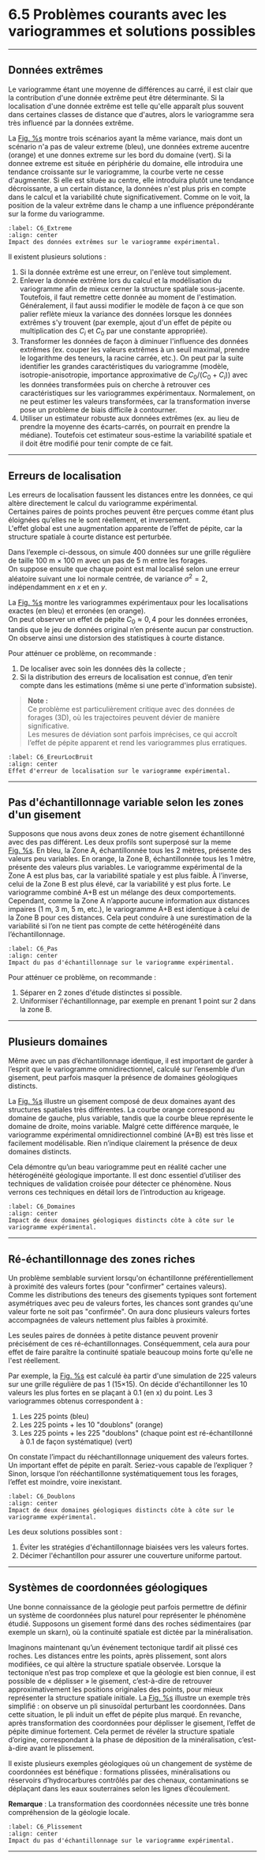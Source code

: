# 6.5 Problèmes courants avec les variogrammes et solutions possibles

---

## Données extrêmes

Le variogramme étant une moyenne de différences au carré, il est clair que la contribution d'une donnée extrême peut être déterminante. Si la localisation d'une donnée extrême est telle qu'elle apparaît plus souvent dans certaines classes de distance que d'autres, alors le variogramme sera très influencé par la données extrême.

La [Fig. %s](#C6_Extreme) montre trois scénarios ayant la même variance, mais dont un scénario n'a pas de valeur extreme (bleu), une données extreme aucentre (orange) et une donnes extreme sur les bord du domaine (vert). Si la donnee extreme est située en périphérie du domaine, elle introduira une tendance croissante sur le variogramme, la courbe verte ne cesse d'augmenter. Si elle est située au centre, elle introduira plutôt une tendance décroissante, a un certain distance, la données n'est plus pris en compte dans le calcul et la variabilité chute significativement. Comme on le voit, la position de la valeur extrême dans le champ a une influence prépondérante sur la forme du variogramme.

```{figure} images/C6_Extreme.png
:label: C6_Extreme
:align: center
Impact des données extrêmes sur le variogramme expérimental.
```


Il existent plusieurs solutions : 

1. Si la donnée extrême est une erreur, on l'enlève tout simplement.  
2. Enlever la donnée extrême lors du calcul et la modélisation du variogramme afin de mieux cerner la structure spatiale sous-jacente. Toutefois, il faut remettre cette donnée au moment de l'estimation. Généralement, il faut aussi modifier le modèle de façon à ce que son palier reflète mieux la variance des données lorsque les données extrêmes s'y trouvent (par exemple, ajout d'un effet de pépite ou multiplication des $C_i$ et $C_0$ par une constante appropriée).  
3. Transformer les données de façon à diminuer l'influence des données extrêmes (ex. couper les valeurs extrêmes à un seuil maximal, prendre le logarithme des teneurs, la racine carrée, etc.). On peut par la suite identifier les grandes caractéristiques du variogramme (modèle, isotropie-anisotropie, importance approximative de $C_0/(C_0+C_i)$) avec les données transformées puis on cherche à retrouver ces caractéristiques sur les variogrammes expérimentaux. Normalement, on ne peut estimer les valeurs transformées, car la transformation inverse pose un problème de biais difficile à contourner.  
4. Utiliser un estimateur robuste aux données extrêmes (ex. au lieu de prendre la moyenne des écarts-carrés, on pourrait en prendre la médiane). Toutefois cet estimateur sous-estime la variabilité spatiale et il doit être modifié pour tenir compte de ce fait.

---

## Erreurs de localisation

Les erreurs de localisation faussent les distances entre les données, ce qui altère directement le calcul du variogramme expérimental.  
Certaines paires de points proches peuvent être perçues comme étant plus éloignées qu’elles ne le sont réellement, et inversement.  
L'effet global est une augmentation apparente de l’effet de pépite, car la structure spatiale à courte distance est perturbée.

Dans l’exemple ci-dessous, on simule 400 données sur une grille régulière de taille 100 m × 100 m avec un pas de 5 m entre les forages.  
On suppose ensuite que chaque point est mal localisé selon une erreur aléatoire suivant une loi normale centrée, de variance $\sigma^2 = 2$, indépendamment en $x$ et en $y$.  

La [Fig. %s](#C6_EreurLocBruit) montre les variogrammes expérimentaux pour les localisations exactes (en bleu) et erronées (en orange).  
On peut observer un effet de pépite $C_0 \approx 0{,}4$ pour les données erronées, tandis que le jeu de données original n’en présente aucun par construction. On observe ainsi une distorsion des statistiques à courte distance.

Pour atténuer ce problème, on recommande :

1. De localiser avec soin les données dès la collecte ;  
2. Si la distribution des erreurs de localisation est connue, d’en tenir compte dans les estimations (même si une perte d'information subsiste).

> **Note :**  
> Ce problème est particulièrement critique avec des données de forages (3D), où les trajectoires peuvent dévier de manière significative.  
> Les mesures de déviation sont parfois imprécises, ce qui accroît l’effet de pépite apparent et rend les variogrammes plus erratiques.

```{figure} images/C6_EreurLocBruit.png
:label: C6_EreurLocBruit
:align: center
Effet d'erreur de localisation sur le variogramme expérimental.
```

---

## Pas d'échantillonnage variable selon les zones d'un gisement

Supposons que nous avons deux zones de notre gisement échantillonné avec des pas différent. Les deux profils sont superposé sur la meme [Fig. %s](#C6_pas). En bleu, la Zone A, échantillonnée tous les 2 mètres, présente des valeurs peu variables. En orange, la Zone B, échantillonnée tous les 1 mètre, présente des valeurs plus variables. Le variogramme expérimental de la Zone A est plus bas, car la variabilité spatiale y est plus faible. À l’inverse, celui de la Zone B est plus élevé, car la variabilité y est plus forte. Le variogramme combiné A+B est un mélange des deux comportements. Cependant, comme la Zone A n’apporte aucune information aux distances impaires (1 m, 3 m, 5 m, etc.), le variogramme A+B est identique à celui de la Zone B pour ces distances. Cela peut conduire à une surestimation de la variabilité si l’on ne tient pas compte de cette hétérogénéité dans l’échantillonnage.

```{figure} images/C6_Pas.png
:label: C6_Pas
:align: center
Impact du pas d'échantillonnage sur le variogramme expérimental.
```

Pour atténuer ce problème, on recommande :

1. Séparer en 2 zones d'étude distinctes si possible.  
2. Uniformiser l'échantillonnage, par exemple en prenant 1 point sur 2 dans la zone B.

---

## Plusieurs domaines

Même avec un pas d’échantillonnage identique, il est important de garder à l’esprit que le variogramme omnidirectionnel, calculé sur l’ensemble d’un gisement, peut parfois masquer la présence de domaines géologiques distincts.

La [Fig. %s](#C6_Domaines) illustre un gisement composé de deux domaines ayant des structures spatiales très différentes. La courbe orange correspond au domaine de gauche, plus variable, tandis que la courbe bleue représente le domaine de droite, moins variable. Malgré cette différence marquée, le variogramme expérimental omnidirectionnel combiné (A+B) est très lisse et facilement modélisable. Rien n’indique clairement la présence de deux domaines distincts.

Cela démontre qu’un beau variogramme peut en réalité cacher une hétérogénéité géologique importante. Il est donc essentiel d’utiliser des techniques de validation croisée pour détecter ce phénomène. Nous verrons ces techniques en détail lors de l’introduction au krigeage. 

```{figure} images/C6_Domaines.png
:label: C6_Domaines
:align: center
Impact de deux domaines géologiques distincts côte à côte sur le variogramme expérimental.
```

---

## Ré-échantillonnage des zones riches

Un problème semblable survient lorsqu'on échantillonne préférentiellement à proximité des valeurs fortes (pour "confirmer" certaines valeurs).  
Comme les distributions des teneurs des gisements typiques sont fortement asymétriques avec peu de valeurs fortes, les chances sont grandes qu'une valeur forte ne soit pas "confirmée". On aura donc plusieurs valeurs fortes accompagnées de valeurs nettement plus faibles à proximité. 
 
Les seules paires de données à petite distance peuvent provenir précisément de ces ré-échantillonnages. Conséquemment, cela aura pour effet de faire paraître la continuité spatiale beaucoup moins forte qu'elle ne l'est réellement.

Par exemple, la [Fig. %s](#C6_Doublons) est calculé èa partir d'une simulation de 225 valeurs sur une grille régulière de pas 1 (15×15). On décide d'échantillonner les 10 valeurs les plus fortes en se plaçant à 0.1 (en x) du point. Les 3 variogrammes obtenus correspondent à :
1. Les 225 points  (bleu)
2. Les 225 points + les 10 "doublons"  (orange)
3. Les 225 points + les 225 "doublons" (chaque point est ré-échantillonné à 0.1 de façon systématique) (vert)

On constate l’impact du rééchantillonnage uniquement des valeurs fortes. Un important effet de pépite en paraît. Seriez-vous capable de l’expliquer ? Sinon, lorsque l’on rééchantillonne systématiquement tous les forages, l’effet est moindre, voire inexistant.

```{figure} images/C6_Doublons.png
:label: C6_Doublons
:align: center
Impact de deux domaines géologiques distincts côte à côte sur le variogramme expérimental.
```

Les deux solutions possibles sont :

1. Éviter les stratégies d'échantillonnage biaisées vers les valeurs fortes.  
2. Décimer l'échantillon pour assurer une couverture uniforme partout.

---

## Systèmes de coordonnées géologiques

Une bonne connaissance de la géologie peut parfois permettre de définir un système de coordonnées plus naturel pour représenter le phénomène étudié. Supposons un gisement formé dans des roches sédimentaires (par exemple un skarn), où la continuité spatiale est dictée par la minéralisation.

Imaginons maintenant qu’un événement tectonique tardif ait plissé ces roches. Les distances entre les points, après plissement, sont alors modifiées, ce qui altère la structure spatiale observée. Lorsque la tectonique n’est pas trop complexe et que la géologie est bien connue, il est possible de « déplisser » le gisement, c’est-à-dire de retrouver approximativement les positions originales des points, pour mieux représenter la structure spatiale initiale. La [Fig. %s](#C6_pas) illustre un exemple très simplifié : on observe un pli sinusoïdal perturbant les coordonnées. Dans cette situation, le pli induit un effet de pépite plus marqué. En revanche, après transformation des coordonnées pour déplisser le gisement, l’effet de pépite diminue fortement. Cela permet de révéler la structure spatiale d’origine, correspondant à la phase de déposition de la minéralisation, c’est-à-dire avant le plissement.

Il existe plusieurs exemples géologiques où un changement de système de coordonnées est bénéfique : formations plissées, minéralisations ou réservoirs d’hydrocarbures contrôlés par des chenaux, contaminations se déplaçant dans les eaux souterraines selon les lignes d’écoulement.

**Remarque** :
La transformation des coordonnées nécessite une très bonne compréhension de la géologie locale.

```{figure} images/C6_Plissement.png
:label: C6_Plissement
:align: center
Impact du pas d'échantillonnage sur le variogramme expérimental.
```

---

